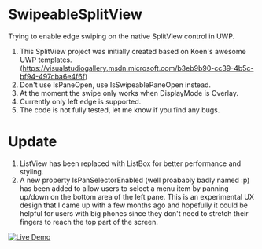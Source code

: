 # SwipeableSplitView
Trying to enable edge swiping on the native SplitView control in UWP.

1. This SplitView project was initially created based on Koen's awesome UWP templates. (https://visualstudiogallery.msdn.microsoft.com/b3eb9b90-cc39-4b5c-bf94-497cba6e4f6f)
2. Don't use IsPaneOpen, use IsSwipeablePaneOpen instead.
3. At the moment the swipe only works when DisplayMode is Overlay.
4. Currently only left edge is supported.
5. The code is not fully tested, let me know if you find any bugs.

# Update
1. ListView has been replaced with ListBox for better performance and styling.
2. A new property IsPanSelectorEnabled (well proabably badly named :p) has been added to allow users to select a menu item by panning up/down on the bottom area of the left pane. This is an experimental UX design that I came up with a few months ago and hopefully it could be helpful for users with big phones since they don't need to stretch their fingers to reach the top part of the screen.

[![Live Demo](http://img.youtube.com/vi/K47MHJFe4dQ/0.jpg)](http://www.youtube.com/watch?v=K47MHJFe4dQ)
